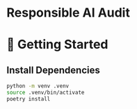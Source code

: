# Responsible AI Audit

# 🚀 Getting Started

## Install Dependencies
```bash
python -m venv .venv
source .venv/bin/activate
poetry install
```

